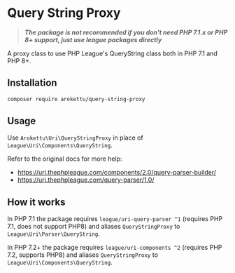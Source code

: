 # Query String Proxy

> ***The package is not recommended if you don't need PHP 7.1.x or PHP 8+ support, just use league packages directly***

A proxy class to use PHP League's QueryString class both in PHP 7.1 and PHP 8+.

## Installation

```sh
composer require arokettu/query-string-proxy
```

## Usage

Use `Arokettu\Uri\QueryStringProxy` in place of `League\Uri\Components\QueryString`.

Refer to the original docs for more help:

* https://uri.thephpleague.com/components/2.0/query-parser-builder/
* https://uri.thephpleague.com/query-parser/1.0/

## How it works

In PHP 7.1 the package requires `league/uri-query-parser ^1` (requires PHP 7.1, does not support PHP8)
and aliases `QueryStringProxy` to `League\Uri\Parser\QueryString`.

In PHP 7.2+ the package requires `league/uri-components ^2` (requires PHP 7.2, supports PHP8)
and aliases `QueryStringProxy` to `League\Uri\Components\QueryString`.

